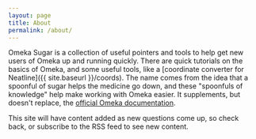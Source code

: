 ```yaml
---
layout: page
title: About
permalink: /about/
---
```


Omeka Sugar is a collection of useful pointers and tools to help get new users of Omeka up and running quickly. There are quick tutorials on the basics of Omeka, and some useful tools, like a [coordinate converter for Neatline]({{ site.baseurl }}/coords). The name comes from the idea that a spoonful of sugar helps the medicine go down, and these "spoonfuls of knowledge" help make working with Omeka easier. It supplements, but doesn't replace, the [official Omeka documentation](http://omeka.org/codex/Documentation).

This site will have content added as new questions come up, so check back, or subscribe to the RSS feed to see new content.
